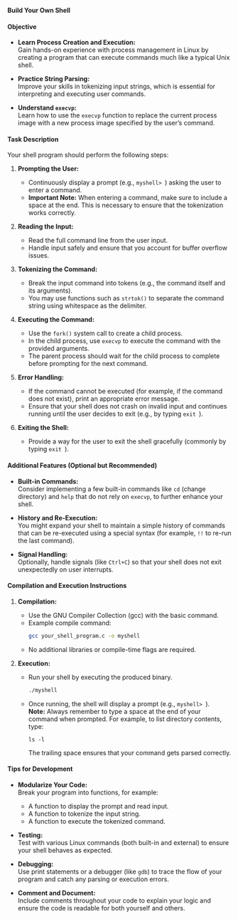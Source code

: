 **Build Your Own Shell**

#### **Objective**

- **Learn Process Creation and Execution:**  
  Gain hands-on experience with process management in Linux by creating a program that can execute commands much like a typical Unix shell.
  
- **Practice String Parsing:**  
  Improve your skills in tokenizing input strings, which is essential for interpreting and executing user commands.
  
- **Understand `execvp`:**  
  Learn how to use the `execvp` function to replace the current process image with a new process image specified by the user’s command.

#### **Task Description**

Your shell program should perform the following steps:

1. **Prompting the User:**  
   - Continuously display a prompt (e.g., `myshell> `) asking the user to enter a command.
   - **Important Note:** When entering a command, make sure to include a space at the end. This is necessary to ensure that the tokenization works correctly.

2. **Reading the Input:**  
   - Read the full command line from the user input.
   - Handle input safely and ensure that you account for buffer overflow issues.

3. **Tokenizing the Command:**  
   - Break the input command into tokens (e.g., the command itself and its arguments).
   - You may use functions such as `strtok()` to separate the command string using whitespace as the delimiter.

4. **Executing the Command:**  
   - Use the `fork()` system call to create a child process.
   - In the child process, use `execvp` to execute the command with the provided arguments.
   - The parent process should wait for the child process to complete before prompting for the next command.

5. **Error Handling:**  
   - If the command cannot be executed (for example, if the command does not exist), print an appropriate error message.
   - Ensure that your shell does not crash on invalid input and continues running until the user decides to exit (e.g., by typing `exit `).

6. **Exiting the Shell:**  
   - Provide a way for the user to exit the shell gracefully (commonly by typing `exit `).

#### **Additional Features (Optional but Recommended)**

- **Built-in Commands:**  
  Consider implementing a few built-in commands like `cd` (change directory) and `help` that do not rely on `execvp`, to further enhance your shell.
  
- **History and Re-Execution:**  
  You might expand your shell to maintain a simple history of commands that can be re-executed using a special syntax (for example, `!!` to re-run the last command).

- **Signal Handling:**  
  Optionally, handle signals (like `Ctrl+C`) so that your shell does not exit unexpectedly on user interrupts.

#### **Compilation and Execution Instructions**

1. **Compilation:**
   - Use the GNU Compiler Collection (gcc) with the basic command.
   - Example compile command:
     ```bash
     gcc your_shell_program.c -o myshell
     ```
   - No additional libraries or compile-time flags are required.

2. **Execution:**
   - Run your shell by executing the produced binary.
     ```bash
     ./myshell
     ```
   - Once running, the shell will display a prompt (e.g., `myshell> `).  
   **Note:** Always remember to type a space at the end of your command when prompted. For example, to list directory contents, type:
     ```
     ls -l 
     ```
     The trailing space ensures that your command gets parsed correctly.

#### **Tips for Development**

- **Modularize Your Code:**  
  Break your program into functions, for example:
  - A function to display the prompt and read input.
  - A function to tokenize the input string.
  - A function to execute the tokenized command.
  
- **Testing:**  
  Test with various Linux commands (both built-in and external) to ensure your shell behaves as expected.
  
- **Debugging:**  
  Use print statements or a debugger (like `gdb`) to trace the flow of your program and catch any parsing or execution errors.

- **Comment and Document:**  
  Include comments throughout your code to explain your logic and ensure the code is readable for both yourself and others.
